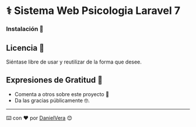 # ⚕️ Sistema Web Psicologia Laravel 7


### Instalación 🚀


## Licencia 📄

Siéntase libre de usar y reutilizar de la forma que desee.

## Expresiones de Gratitud 🎁

* Comenta a otros sobre este proyecto 📢
* Da las gracias públicamente 🤓.

---
⌨️ con ❤️ por [DanielVera](https://github.com/DanielVera987) 😊
